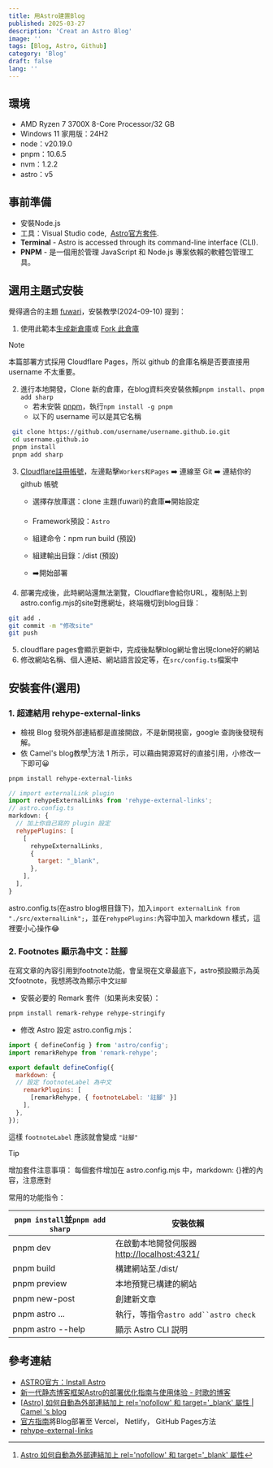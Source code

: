 ```yaml
---
title: 用Astro建置Blog
published: 2025-03-27
description: 'Creat an Astro Blog'
image: ''
tags: [Blog, Astro, Github]
category: 'Blog'
draft: false 
lang: ''
---
```

## 環境

- AMD Ryzen 7 3700X 8-Core Processor/32 GB
- Windows 11 家用版：24H2
- node：v20.19.0
- pnpm：10.6.5
- nvm：1.2.2
- astro：v5

## 事前準備

- 安裝Node.js
- 工具：Visual Studio code,  [Astro官方套件](https://marketplace.visualstudio.com/items?itemName=astro-build.astro-vscode).
- **Terminal** - Astro is accessed through its command-line interface (CLI).
- **PNPM** - 是一個用於管理 JavaScript 和 Node.js 專案依賴的軟體包管理工具。

## 選用主題式安裝

覺得適合的主題 [fuwari](https://github.com/saicaca/fuwari)，安裝教學(2024-09-10) 提到：

1. 使用此範本[生成新倉庫](https://github.com/saicaca/fuwari/generate)或 [Fork 此倉庫](https://github.com/saicaca/fuwari)

> [!NOTE]
> 本篇部署方式採用 Cloudflare Pages，所以 github 的倉庫名稱是否要直接用 username 不太重要。

2. 進行本地開發，Clone 新的倉庫，在blog資料夾安裝依賴`pnpm install`、`pnpm add sharp`
    - 若未安裝 [pnpm](https://pnpm.io/)，執行`npm install -g pnpm`
    - 以下的 username 可以是其它名稱

```bash
 git clone https://github.com/username/username.github.io.git
 cd username.github.io
 pnpm install
 pnpm add sharp
```

3. [Cloudflare註冊帳號](https://dash.cloudflare.com/)，左邊點擊`Workers和Pages` ➡️ 連線至 Git ➡️ 連結你的 github 帳號

   - 選擇存放庫選：clone 主題(fuwari)的倉庫➡️開始設定
   - Framework預設：`Astro`

   - 組建命令：npm run build (預設)
   - 組建輸出目錄：/dist (預設)
   - ➡️開始部署

4. 部署完成後，此時網站還無法瀏覽，Cloudflare會給你URL，複制貼上到astro.config.mjs的site對應網址，終端機切到blog目錄：

```bash
git add .
git commit -m "修改site"
git push
```

5. cloudflare pages會顯示更新中，完成後點擊blog網址會出現clone好的網站
6. 修改網站名稱、個人連結、網站語言設定等，在`src/config.ts`檔案中

## 安裝套件(選用)

### 1. 超連結用 rehype-external-links

- 檢視 Blog 發現外部連結都是直接開啟，不是新開視窗，google 查詢後發現有解。
- 依 Camel's blog教學[^2]方法 1 所示，可以藉由開源寫好的直接引用，小修改一下即可😀

```bash
pnpm install rehype-external-links
```

```js
// import externalLink plugin
import rehypeExternalLinks from 'rehype-external-links';
// astro.config.ts
markdown: {
  // 加上你自己寫的 plugin 設定
  rehypePlugins: [
    [
      rehypeExternalLinks,
      {
        target: "_blank",
      },
    ],
  ],
}
```

astro.config.ts(在astro blog根目錄下)，加入`import externalLink from "./src/externalLink";`，並在`rehypePlugins:`內容中加入 markdown 樣式，這裡要小心操作😂

### 2. Footnotes 顯示為中文：註腳

在寫文章的內容引用到footnote功能，會呈現在文章最底下，astro預設顯示為英文footnote，我想將改為顯示中文`註腳`

- 安裝必要的 Remark 套件（如果尚未安裝）：

```bash
pnpm install remark-rehype rehype-stringify
```

- 修改 Astro 設定 astro.config.mjs：

```js
import { defineConfig } from 'astro/config';
import remarkRehype from 'remark-rehype';

export default defineConfig({
  markdown: {
  // 設定 footnoteLabel 為中文
    remarkPlugins: [
      [remarkRehype, { footnoteLabel: '註腳' }] 
    ],
  },
});
```

這樣 `footnoteLabel` 應該就會變成 `"註腳"`

> [!TIP]
> 增加套件注意事項：
> 每個套件增加在 astro.config.mjs 中，markdown: {}裡的內容，注意應對

常用的功能指令：

| `pnpm install`並`pnpm add sharp` | 安裝依賴                             |
| ------------------------------- | -------------------------------- |
| pnpm dev                        | 在啟動本地開發伺服器<http://localhost:4321/> |
| pnpm build                      | 構建網站至./dist/                     |
| pnpm preview                    | 本地預覽已構建的網站                       |
| pnpm new-post <filename>        | 創建新文章                            |
| pnpm astro ...                  | 執行，等指令`astro add``astro check`   |
| pnpm astro --help               | 顯示 Astro CLI 説明                  |

## 參考連結

- [ASTRO官方：Install Astro](https://docs.astro.build/zh-tw/install-and-setup/)
- [新一代静态博客框架Astro的部署优化指南与使用体验 - 时歌的博客](https://www.lapis.cafe/posts/technicaltutorials/%E6%96%B0%E4%B8%80%E4%BB%A3%E9%9D%99%E6%80%81%E5%8D%9A%E5%AE%A2%E6%A1%86%E6%9E%B6astro%E7%9A%84%E9%83%A8%E7%BD%B2%E4%BC%98%E5%8C%96%E6%8C%87%E5%8D%97%E4%B8%8E%E4%BD%BF%E7%94%A8%E4%BD%93%E9%AA%8C/)
- [[Astro] 如何自動為外部連結加上 rel='nofollow' 和 target='_blank' 屬性 | Camel 's blog](https://blog.camel2243.com/posts/how-to-auto-add-rel-nofollow-and-target-blank-to-external-links-in-astro/)
- [官方指南](https://docs.astro.build/zh-cn/guides/deploy/)將Blog部署至 Vercel， Netlify， GitHub Pages方法
- [rehype-external-links](https://www.npmjs.com/package/rehype-external-links)

[^2]:  [Astro 如何自動為外部連結加上 rel='nofollow' 和 target='_blank' 屬性](https://blog.camel2243.com/posts/how-to-auto-add-rel-nofollow-and-target-blank-to-external-links-in-astro/)
